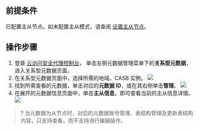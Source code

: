 ## 前提条件
已配置主从节点。如未配置主从模式，请查阅 [设置主从节点](https://cloud.tencent.com/document/product/1303/71557)。

## 操作步骤
1. 登录 [云访问安全代理控制台](https://console.cloud.tencent.com/casb)， 单击左侧元数据管理菜单下的**关系型元数据**，进入关系型元数据页面。
2. 在关系型元数据页面中，选择所需的地域、CASB 实例。
![](https://qcloudimg.tencent-cloud.cn/raw/f094afe430f0f88e50a080767047fbbf.png)
4. 找到所需查看的元数据，单击对应的**元数据 ID**，或在其右侧单击**管理**。
![](https://qcloudimg.tencent-cloud.cn/raw/cecdb5bc20b9c2ea57d0c19c4f0df3e3.png)
5. 在展开的元数据信息页面中，单击**主从信息**，即可查看当前的主从信息详情。
![](https://qcloudimg.tencent-cloud.cn/raw/44978e1ae4ec79ead5c72eb03bd79283.png)
>? 当元数据为从节点时，对应的元数据账号管理、表结构管理及更新表结构内容，只支持查看，而不支持进行编辑操作。
